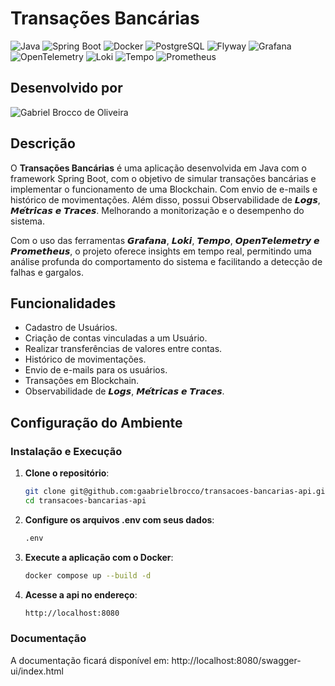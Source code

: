 # Transações Bancárias

![Java](https://img.shields.io/badge/Java-21-007396?style=for-the-badge&logo=java&logoColor=white) 
![Spring Boot](https://img.shields.io/badge/Spring%20Boot-6DB33F?style=for-the-badge&logo=spring&logoColor=white) 
![Docker](https://img.shields.io/badge/Docker-2496ED?style=for-the-badge&logo=docker&logoColor=white) 
![PostgreSQL](https://img.shields.io/badge/PostgreSQL-16-4169E1?style=for-the-badge&logo=postgresql&logoColor=white)
![Flyway](https://img.shields.io/badge/Flyway-CC0200?style=for-the-badge&logo=flyway&logoColor=white)
![Grafana](https://img.shields.io/badge/Grafana-000000?style=for-the-badge&logo=grafana&logoColor=white)
![OpenTelemetry](https://img.shields.io/badge/OpenTelemetry-003B57?style=for-the-badge&logo=open-telemetry&logoColor=white)
![Loki](https://img.shields.io/badge/Loki-FF620D?style=for-the-badge&logo=loki&logoColor=white)
![Tempo](https://img.shields.io/badge/Tempo-00B7A6?style=for-the-badge&logo=tempo&logoColor=white)
![Prometheus](https://img.shields.io/badge/Prometheus-FF1493?style=for-the-badge&logo=prometheus&logoColor=white)

## Desenvolvido por
![Gabriel Brocco de Oliveira](https://img.shields.io/badge/Gabriel%20Brocco%20de%20Oliveira-000000?style=for-the-badge)

## Descrição

O **Transações Bancárias** é uma aplicação desenvolvida em Java com o framework Spring Boot, com o objetivo de simular transações bancárias e implementar o funcionamento de uma Blockchain. Com envio de e-mails e histórico de movimentações.
Além disso, possui Observabilidade de 𝙇𝙤𝙜𝙨, 𝙈𝙚́𝙩𝙧𝙞𝙘𝙖𝙨 𝙚 𝙏𝙧𝙖𝙘𝙚𝙨. Melhorando a monitorização e o desempenho do sistema. 

Com o uso das ferramentas 𝙂𝙧𝙖𝙛𝙖𝙣𝙖, 𝙇𝙤𝙠𝙞, 𝙏𝙚𝙢𝙥𝙤, 𝙊𝙥𝙚𝙣𝙏𝙚𝙡𝙚𝙢𝙚𝙩𝙧𝙮 𝙚 𝙋𝙧𝙤𝙢𝙚𝙩𝙝𝙚𝙪𝙨, o projeto oferece insights em tempo real, permitindo uma análise profunda do comportamento do sistema e facilitando a detecção de falhas e gargalos.

## Funcionalidades

- Cadastro de Usuários.
- Criação de contas vinculadas a um Usuário.
- Realizar transferências de valores entre contas.
- Histórico de movimentações.
- Envio de e-mails para os usuários.
- Transações em Blockchain.
- Observabilidade de 𝙇𝙤𝙜𝙨, 𝙈𝙚́𝙩𝙧𝙞𝙘𝙖𝙨 𝙚 𝙏𝙧𝙖𝙘𝙚𝙨.


## Configuração do Ambiente

### Instalação e Execução

1. **Clone o repositório**:

   ```bash
   git clone git@github.com:gaabrielbrocco/transacoes-bancarias-api.git
   cd transacoes-bancarias-api

2. **Configure os arquivos .env com seus dados**:

   ```bash
   .env

3. **Execute a aplicação com o Docker**:

   ```bash
   docker compose up --build -d
   
4. **Acesse a api no endereço**:

   ```bash
   http://localhost:8080
   
### Documentação

A documentação ficará disponível em: http://localhost:8080/swagger-ui/index.html
